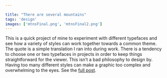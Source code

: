```yaml
---
 
title: "There are several mountains"
tags: 'design'
images: ['mtnsFinal.png', 'mtnsFinal2.png']
---
```


This is a quick project of mine to experiment with different typefaces and see how a variety of styles can work together towards a common theme. The quote is a simple translation I ran into during work. There is a tendency to choose one or two typefaces in projects in order to keep things straightforward for the viewer. This isn’t a bad philosophy to design by. Having too many different styles can make a graphic too complex and overwhelming to the eyes. See the [full post](http://giscollective.org/typeface-experiment/).